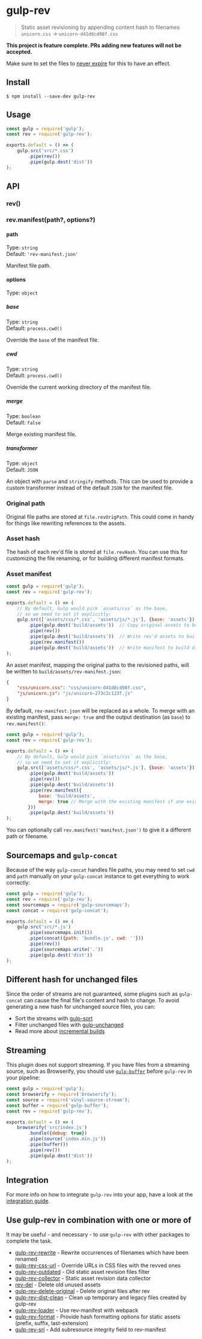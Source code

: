 # gulp-rev

> Static asset revisioning by appending content hash to filenames
> `unicorn.css` → `unicorn-d41d8cd98f.css`

**This project is feature complete. PRs adding new features will not be accepted.**

Make sure to set the files to [never expire](http://developer.yahoo.com/performance/rules.html#expires) for this to have an effect.

## Install

```
$ npm install --save-dev gulp-rev
```

## Usage

```js
const gulp = require('gulp');
const rev = require('gulp-rev');

exports.default = () => (
	gulp.src('src/*.css')
		.pipe(rev())
		.pipe(gulp.dest('dist'))
);
```

## API

### rev()

### rev.manifest(path?, options?)

#### path

Type: `string`\
Default: `'rev-manifest.json'`

Manifest file path.

#### options

Type: `object`

##### base

Type: `string`\
Default: `process.cwd()`

Override the `base` of the manifest file.

##### cwd

Type: `string`\
Default: `process.cwd()`

Override the current working directory of the manifest file.

##### merge

Type: `boolean`\
Default: `false`

Merge existing manifest file.

##### transformer

Type: `object`\
Default: `JSON`

An object with `parse` and `stringify` methods. This can be used to provide a
custom transformer instead of the default `JSON` for the manifest file.

### Original path

Original file paths are stored at `file.revOrigPath`. This could come in handy for things like rewriting references to the assets.

### Asset hash

The hash of each rev'd file is stored at `file.revHash`. You can use this for customizing the file renaming, or for building different manifest formats.

### Asset manifest

```js
const gulp = require('gulp');
const rev = require('gulp-rev');

exports.default = () => (
	// By default, Gulp would pick `assets/css` as the base,
	// so we need to set it explicitly:
	gulp.src(['assets/css/*.css', 'assets/js/*.js'], {base: 'assets'})
		.pipe(gulp.dest('build/assets'))  // Copy original assets to build dir
		.pipe(rev())
		.pipe(gulp.dest('build/assets'))  // Write rev'd assets to build dir
		.pipe(rev.manifest())
		.pipe(gulp.dest('build/assets'))  // Write manifest to build dir
);
```

An asset manifest, mapping the original paths to the revisioned paths, will be written to `build/assets/rev-manifest.json`:

```json
{
	"css/unicorn.css": "css/unicorn-d41d8cd98f.css",
	"js/unicorn.js": "js/unicorn-273c2c123f.js"
}
```

By default, `rev-manifest.json` will be replaced as a whole. To merge with an existing manifest, pass `merge: true` and the output destination (as `base`) to `rev.manifest()`:

```js
const gulp = require('gulp');
const rev = require('gulp-rev');

exports.default = () => (
	// By default, Gulp would pick `assets/css` as the base,
	// so we need to set it explicitly:
	gulp.src(['assets/css/*.css', 'assets/js/*.js'], {base: 'assets'})
		.pipe(gulp.dest('build/assets'))
		.pipe(rev())
		.pipe(gulp.dest('build/assets'))
		.pipe(rev.manifest({
			base: 'build/assets',
			merge: true // Merge with the existing manifest if one exists
		}))
		.pipe(gulp.dest('build/assets'))
);
```

You can optionally call `rev.manifest('manifest.json')` to give it a different path or filename.

## Sourcemaps and `gulp-concat`

Because of the way `gulp-concat` handles file paths, you may need to set `cwd` and `path` manually on your `gulp-concat` instance to get everything to work correctly:

```js
const gulp = require('gulp');
const rev = require('gulp-rev');
const sourcemaps = require('gulp-sourcemaps');
const concat = require('gulp-concat');

exports.default = () => (
	gulp.src('src/*.js')
		.pipe(sourcemaps.init())
		.pipe(concat({path: 'bundle.js', cwd: ''}))
		.pipe(rev())
		.pipe(sourcemaps.write('.'))
		.pipe(gulp.dest('dist'))
);
```

## Different hash for unchanged files

Since the order of streams are not guaranteed, some plugins such as `gulp-concat` can cause the final file's content and hash to change. To avoid generating a new hash for unchanged source files, you can:

- Sort the streams with [gulp-sort](https://github.com/pgilad/gulp-sort)
- Filter unchanged files with [gulp-unchanged](https://github.com/sindresorhus/gulp-changed)
- Read more about [incremental builds](https://github.com/gulpjs/gulp#incremental-builds)

## Streaming

This plugin does not support streaming. If you have files from a streaming source, such as Browserify, you should use [`gulp-buffer`](https://github.com/jeromew/gulp-buffer) before `gulp-rev` in your pipeline:

```js
const gulp = require('gulp');
const browserify = require('browserify');
const source = require('vinyl-source-stream');
const buffer = require('gulp-buffer');
const rev = require('gulp-rev');

exports.default = () => (
	browserify('src/index.js')
		.bundle({debug: true})
		.pipe(source('index.min.js'))
		.pipe(buffer())
		.pipe(rev())
		.pipe(gulp.dest('dist'))
);
```

## Integration

For more info on how to integrate `gulp-rev` into your app, have a look at the [integration guide](integration.md).

## Use gulp-rev in combination with one or more of

It may be useful - and necessary - to use `gulp-rev` with other packages to complete the task.

- [gulp-rev-rewrite](https://github.com/TheDancingCode/gulp-rev-rewrite) - Rewrite occurrences of filenames which have been renamed
- [gulp-rev-css-url](https://github.com/galkinrost/gulp-rev-css-url) - Override URLs in CSS files with the revved ones
- [gulp-rev-outdated](https://github.com/shonny-ua/gulp-rev-outdated) - Old static asset revision files filter
- [gulp-rev-collector](https://github.com/shonny-ua/gulp-rev-collector) - Static asset revision data collector
- [rev-del](https://github.com/callumacrae/rev-del) - Delete old unused assets
- [gulp-rev-delete-original](https://github.com/nib-health-funds/gulp-rev-delete-original) - Delete original files after rev
- [gulp-rev-dist-clean](https://github.com/alexandre-abrioux/gulp-rev-dist-clean) - Clean up temporary and legacy files created by gulp-rev 
- [gulp-rev-loader](https://github.com/adjavaherian/gulp-rev-loader) - Use rev-manifest with webpack
- [gulp-rev-format](https://github.com/atamas101/gulp-rev-format) - Provide hash formatting options for static assets (prefix, suffix, last-extension)
- [gulp-rev-sri](https://github.com/shaunwarman/gulp-rev-sri) - Add subresource integrity field to rev-manifest
